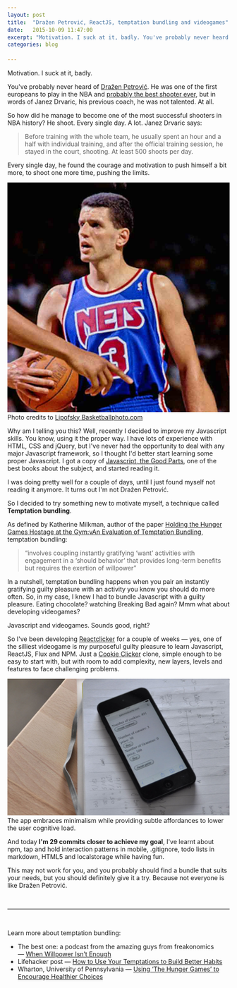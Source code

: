 ```yaml
---
layout: post
title:  "Dražen Petrović, ReactJS, temptation bundling and videogames"
date:   2015-10-09 11:47:00
excerpt: "Motivation. I suck at it, badly. You've probably never heard of Dražen Petrović. He was one of the"
categories: blog

---
```


Motivation. I suck at it, badly. 

You've probably never heard of [Dražen Petrović](https://en.wikipedia.org/wiki/Dra%C5%BEen_Petrovi%C4%87). He was one of the first europeans to play in the NBA and [probably the best shooter ever](https://www.youtube.com/watch?v=0EUo5p6D990), but in words of Janez Drvaric, his previous coach, he was not talented. At all.

So how did he manage to become one of the most successful shooters in NBA history? He shoot. Every single day. A lot. Janez Drvaric says:

> Before training with the whole team, he usually spent an hour and a half with individual training, and after the official training session, he stayed in the court, shooting. At least 500 shoots per day.

Every single day, he found the courage and motivation to push himself a bit more, to shoot one more time, pushing the limits.

<p><img class="full-width-image" src="/images/drazen-petrovic.jpg" />
<span class="smaller-text">Photo credits to <a href="http://www.basketballphoto.com/NBA_Basketball_Photographs.htm">Lipofsky Basketballphoto.com</a></span></p>

Why am I telling you this? Well, recently I decided to improve my Javascript skills. You know, using it the proper way. I have lots of experience with HTML, CSS and jQuery, but I've never had the opportunity to deal with any major Javascript framework, so I thought I'd better start learning some proper Javascript. I got a copy of [Javascript, the Good Parts](http://www.amazon.com/JavaScript-Good-Parts-Douglas-Crockford/dp/0596517742), one of the best books about the subject, and started reading it.

I was doing pretty well for a couple of days, until I just found myself not reading it anymore. It turns out I'm not Dražen Petrović.

So I decided to try something new to motivate myself, a technique called **Temptation bundling**.

As defined by Katherine Milkman, author of the paper [Holding the Hunger Games Hostage at the Gym:vAn Evaluation of Temptation Bundling](http://opim.wharton.upenn.edu/~kmilkman/2013_Mgmt_Sci.pdf), temptation bundling:

> “involves coupling instantly gratifying ‘want’ activities with engagement in a ‘should behavior’ that provides long-term benefits but requires the exertion of willpower”

In a nutshell, temptation bundling happens when you pair an instantly gratifying guilty pleasure with an activity you know you should do more often. So, in my case, I knew I had to bundle Javascript with a guilty pleasure. Eating chocolate? watching Breaking Bad again? Mmm what about developing videogames?

Javascript and videogames. Sounds good, right?

So I've been developing [Reactclicker](https://github.com/3oheme/reactclicker) for a couple of weeks — yes, one of the silliest videogame is my purposeful guilty pleasure to learn Javascript, ReactJS, Flux and NPM. Just a [Cookie Clicker](http://orteil.dashnet.org/cookieclicker/beta/) clone, simple enough to be easy to start with, but with room to add complexity, new layers, levels and features to face challenging problems.

<p><img class="full-width-image" src="/images/react-clicker-version-much-beta.png" />
<span class="smaller-text">The app embraces minimalism while providing subtle affordances to lower the user cognitive load.</span></p>

And today **I'm 29 commits closer to achieve my goal**, I've learnt about npm, tap and hold interaction patterns in mobile, .gitignore, todo lists in markdown, HTML5 and localstorage while having fun.

This may not work for you, and you probably should find a bundle that suits your needs, but you should definitely give it a try. Because not everyone is like Dražen Petrović.

<br>

---
<br>


Learn more about temptation bundling:

* The best one: a podcast from the amazing guys from freakonomics — [When Willpower Isn’t Enough](http://freakonomics.com/2015/03/13/when-willpower-isnt-enough-a-new-freakonomics-radio-podcast/)
* Lifehacker post — [How to Use Your Temptations to Build Better Habits](http://lifehacker.com/how-to-use-your-temptations-to-build-better-habits-1693477668)
* Wharton, University of Pennsylvania — [Using ‘The Hunger Games’ to Encourage Healthier Choices](http://knowledge.wharton.upenn.edu/article/researchers-used-hunger-games-encourage-healthier-choices/)
